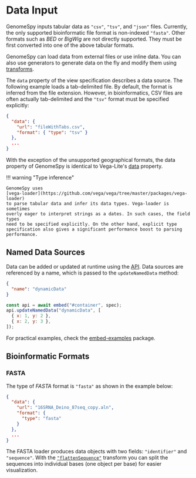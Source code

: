 # Data Input

GenomeSpy inputs tabular data as `"csv"`, `"tsv"`, and `"json"` files.
Currently, the only supported bioinformatic file format is non-indexed
`"fasta"`. Other formats such as _BED_ or _BigWig_ are not directly supported.
They must be first converted into one of the above tabular formats.

GenomeSpy can load data from external files or use inline data. You
can also use generators to generate data on the fly and modify them using
[transforms](transform/index.md).

The `data` property of the view specification describes a data source. The
following example loads a tab-delimited file. By default, the format is inferred
from the file extension. However, in bioinformatics, CSV files are often
actually tab-delimited and the `"tsv"` format must be specified explicitly:

```json
{
  "data": {
    "url": "fileWithTabs.csv",
    "format": { "type": "tsv" }
  },
  ...
}
```

With the exception of the unsupported geographical formats, the data property of
GenomeSpy is identical to Vega-Lite's
[data](https://vega.github.io/vega-lite/docs/data.html) property.

!!! warning "Type inference"

    GenomeSpy uses
    [vega-loader](https://github.com/vega/vega/tree/master/packages/vega-loader)
    to parse tabular data and infer its data types. Vega-loader is sometimes
    overly eager to interpret strings as a dates. In such cases, the field types
    need to be specified explicitly. On the other hand, explicit type
    specification also gives a significant performance boost to parsing
    performance.

## Named Data Sources

Data can be added or updated at runtime using the [API](../api.md). Data sources
are referenced by a name, which is passed to the `updateNamedData` method:

```json
{
  "name": "dynamicData"
}
```

```js
const api = await embed("#container", spec);
api.updateNamedData("dynamicData", [
  { x: 1, y: 2 },
  { x: 2, y: 3 },
]);
```

For practical examples, check the
[embed-examples](https://github.com/genome-spy/genome-spy/tree/master/packages/embed-examples)
package.

## Bioinformatic Formats

### FASTA

The type of _FASTA_ format is `"fasta"` as shown in the example below:

```json
{
  "data": {
    "url": "16SRNA_Deino_87seq_copy.aln",
    "format": {
      "type": "fasta"
    }
  },
  ...
}
```

The FASTA loader produces data objects with two fields: `"identifier"` and
`"sequence"`. With the [`"flattenSequence"`](transform/flatten-sequence.md)
transform you can split the sequences into individual bases (one object per
base) for easier visualization.
